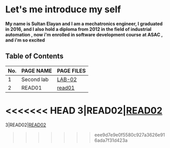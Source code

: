# Let's me introduce my self 
**My name is Sultan Elayan and I am a mechatronics engineer, I graduated in 2016, and I also hold a diploma from 2012 in the field of industrial automation , now i'm enrolled in software development course at ASAC , and i'm so excited**

## Table of Contents

No. | PAGE NAME | PAGE FILES
----|------|-----
1|Second lab|[LAB-02](LAB-02.md)
2|READ01|[read01](read01.md)
<<<<<<< HEAD
3|READ02|[READ02](Read02.md)
=======
3|READ02|[READ02](Read02.md)


>>>>>>> eee9d7e9e0f5580c927a3626e916ada7f31d423a
